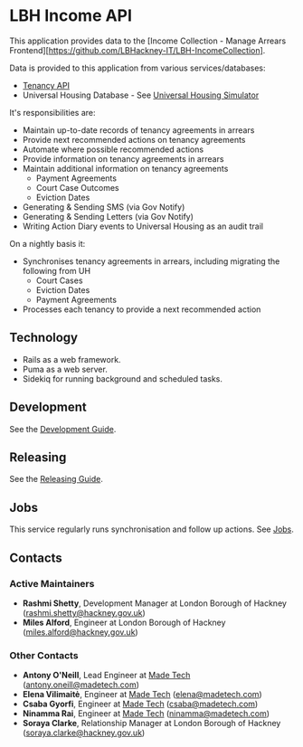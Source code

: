 # LBH Income API

This application provides data to the [Income Collection - Manage Arrears Frontend][https://github.com/LBHackney-IT/LBH-IncomeCollection].

Data is provided to this application from various services/databases:
* [Tenancy API](https://github.com/LBHackney-IT/LBHTenancyAPI)
* Universal Housing Database - See [Universal Housing Simulator](https://github.com/LBHackney-IT/universal-housing-simulator)

It's responsibilities are:
* Maintain up-to-date records of tenancy agreements in arrears
* Provide next recommended actions on tenancy agreements
* Automate where possible recommended actions
* Provide information on tenancy agreements in arrears
* Maintain additional information on tenancy agreements
  - Payment Agreements
  - Court Case Outcomes
  - Eviction Dates
* Generating & Sending SMS (via Gov Notify)
* Generating & Sending Letters (via Gov Notify)
* Writing Action Diary events to Universal Housing as an audit trail

On a nightly basis it:
* Synchronises tenancy agreements in arrears, including migrating the following from UH
  - Court Cases
  - Eviction Dates
  - Payment Agreements
* Processes each tenancy to provide a next recommended action

## Technology

- Rails as a web framework.
- Puma as a web server.
- Sidekiq for running background and scheduled tasks.

## Development

See the [Development Guide](./docs/development/).

## Releasing

See the [Releasing Guide](./docs/development/Releasing.md).

## Jobs

This service regularly runs synchronisation and follow up actions. See [Jobs](./docs/jobs).

## Contacts

### Active Maintainers
- **Rashmi Shetty**, Development Manager at London Borough of Hackney (rashmi.shetty@hackney.gov.uk)
- **Miles Alford**, Engineer at London Borough of Hackney (miles.alford@hackney.gov.uk)

### Other Contacts
- **Antony O'Neill**, Lead Engineer at [Made Tech][made-tech] (antony.oneill@madetech.com)
- **Elena Vilimaitė**, Engineer at [Made Tech][made-tech] (elena@madetech.com)
- **Csaba Gyorfi**, Engineer at [Made Tech][made-tech] (csaba@madetech.com)
- **Ninamma Rai**, Engineer at [Made Tech][made-tech] (ninamma@madetech.com)
- **Soraya Clarke**, Relationship Manager at London Borough of Hackney (soraya.clarke@hackney.gov.uk)

[made-tech]: https://madetech.com/
